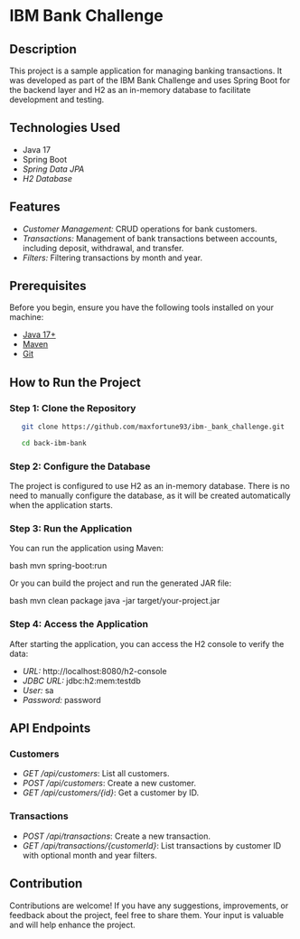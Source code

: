 # IBM Bank Challenge

## Description

This project is a sample application for managing banking transactions. It was developed as part of the IBM Bank Challenge and uses Spring Boot for the backend layer and H2 as an in-memory database to facilitate development and testing.


## Technologies Used

- Java 17
- Spring Boot
- *Spring Data JPA*
- *H2 Database*


## Features

- *Customer Management:* CRUD operations for bank customers.
- *Transactions:* Management of bank transactions between accounts, including deposit, withdrawal, and transfer.
- *Filters:* Filtering transactions by month and year.


## Prerequisites

Before you begin, ensure you have the following tools installed on your machine:

- [Java 17+](https://www.oracle.com/java/technologies/javase-jdk17-downloads.html)
- [Maven](https://maven.apache.org/)
- [Git](https://git-scm.com/)


## How to Run the Project

### Step 1: Clone the Repository

```bash
   git clone https://github.com/maxfortune93/ibm-_bank_challenge.git

   cd back-ibm-bank
```

### Step 2: Configure the Database

The project is configured to use H2 as an in-memory database. There is no need to manually configure the database, as it will be created automatically when the application starts.

### Step 3: Run the Application

You can run the application using Maven:

bash
mvn spring-boot:run


Or you can build the project and run the generated JAR file:

bash
mvn clean package
java -jar target/your-project.jar


### Step 4: Access the Application

After starting the application, you can access the H2 console to verify the data:

- *URL:* http://localhost:8080/h2-console
- *JDBC URL:* jdbc:h2:mem:testdb
- *User:* sa
- *Password:* password


## API Endpoints

### Customers

- *GET /api/customers*: List all customers.
- *POST /api/customers*: Create a new customer.
- *GET /api/customers/{id}*: Get a customer by ID.


### Transactions

- *POST /api/transactions*: Create a new transaction.
- *GET /api/transactions/{customerId}*: List transactions by customer ID with optional month and year filters.

## Contribution

Contributions are welcome! If you have any suggestions, improvements, or feedback about the project, feel free to share them. Your input is valuable and will help enhance the project.




